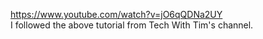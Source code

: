 https://www.youtube.com/watch?v=jO6qQDNa2UY <br>
I followed the above tutorial from Tech With Tim's channel.
